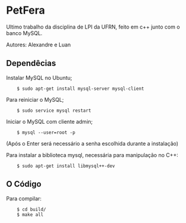 # PetFera

Ultimo trabalho da disciplina de LPI da UFRN, feito em c++ junto com o banco MySQL.

Autores:
  Alexandre e Luan

## Dependêcias

Instalar MySQL no Ubuntu;
```
	$ sudo apt-get install mysql-server mysql-client
```
Para reiniciar o MySQL;
```
	$ sudo service mysql restart
```
Iniciar o MySQL com cliente admin;
```
	$ mysql --user=root -p
```
(Após o Enter será necessário a senha escolhida durante a instalação)
  
Para instalar a biblioteca mysql, necessária para manipulação no C++:
```
	$ sudo apt-get install libmysql++-dev
```
## O Código
Para compilar:
```
	$ cd build/
	$ make all
```
